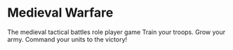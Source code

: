 Medieval Warfare
===========
The medieval tactical battles role player game
Train your troops.
Grow your army.
Command your units to the victory!
